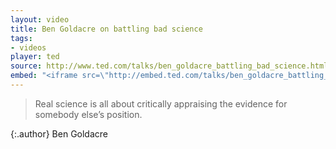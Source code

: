 ```yaml
---
layout: video
title: Ben Goldacre on battling bad science
tags:
- videos
player: ted
source: http://www.ted.com/talks/ben_goldacre_battling_bad_science.html
embed: "<iframe src=\"http://embed.ted.com/talks/ben_goldacre_battling_bad_science.html\" seamless allowfullscreen></iframe>"
---
```


> Real science is all about critically appraising the evidence for somebody
> else’s position.

{:.author}
Ben Goldacre
